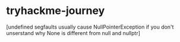 # tryhackme-journey
[undefined segfaults usually cause NullPointerException if you don't unserstand why None is different from null and nullptr]
